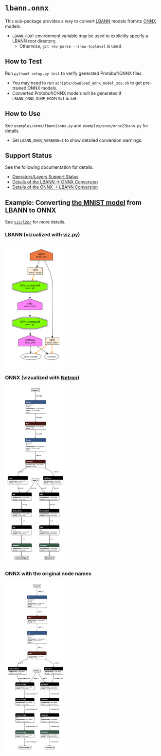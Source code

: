 # `lbann.onnx`
This sub-package provides a way to convert [LBANN](https://github.com/LLNL/lbann) models from/to [ONNX](https://github.com/onnx/onnx) models.
* `LBANN_ROOT` environment variable may be used to explicitly specify a LBANN root directory.
   * Otherwise, `git rev-parse --show-toplevel` is used.

## How to Test
Run `python3 setup.py test` to verify generated Protobuf/ONNX files.
* You may need to run `scripts/download_onnx_model_zoo.sh` to get pre-trained ONNX models.
* Converted Protobuf/ONNX models will be generated if `LBANN_ONNX_DUMP_MODELS=1` is set.

## How to Use
See `examples/onnx/lbann2onnx.py` and `examples/onnx/onnx2lbann.py` for details.
* Set `LBANN_ONNX_VERBOSE=1` to show detailed conversion warnings.

## Support Status
See the following documentation for details.
* [Operators/Layers Support Status](support_status.md)
* [Details of the LBANN -> ONNX Conversion](l2o.md)
* [Details of the ONNX -> LBANN Conversion](o2l.md)

## Example: Converting [the MNIST model](/model_zoo/models/simple_mnist/model_mnist_simple_1.prototext) from LBANN to ONNX
See [`viz/l2o/`](viz/l2o/) for more details.

### LBANN (vizualized with [viz.py](/viz/viz.py))
<img src="viz/l2o/mnist/mnist_lbann.png" width="200" />

### ONNX (vizualized with [Netron](https://github.com/lutzroeder/netron))
<img src="viz/l2o/mnist/mnist_onnx_netron.png" width="200" />

### ONNX with the original node names
<img src="viz/l2o/mnist/mnist_onnx_netron_name.png" width="200" />
